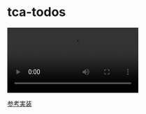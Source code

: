 # tca-todos


<video src="https://github.com/user-attachments/assets/77ab9075-5bd1-4172-becc-86e1effc81cc" width="300"><\video>

[参考実装](https://github.com/pointfreeco/swift-composable-architecture/blob/62adec579ee4127a8822c8e36bf9e6824bb6f6a2/Examples/Todos/Todos/Todos.swift#L11)
